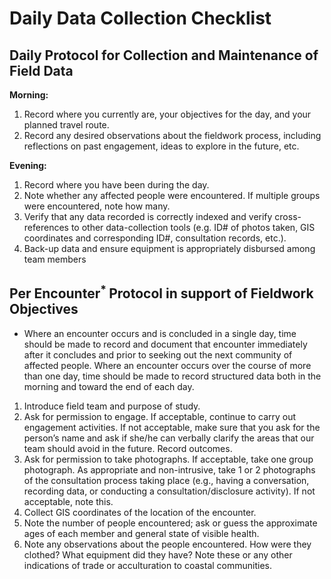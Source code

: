 # Daily Data Collection Checklist

## Daily Protocol for Collection and Maintenance of Field Data

**Morning:**

1) Record where you currently are, your objectives for the day, and your planned travel route.
2) Record any desired observations about the fieldwork process, including reflections on past engagement, ideas to explore in the future, etc.

**Evening:**

1) Record where you have been during the day.
2) Note whether any affected people were encountered.  If multiple groups were encountered, note how many.
3) Verify that any data recorded is correctly indexed and verify cross-references to other data-collection tools (e.g. ID# of photos taken, GIS coordinates and corresponding ID#, consultation records, etc.).
4) Back-up data and ensure equipment is appropriately disbursed among team members


## Per Encounter<sup>* </sup> Protocol in support of Fieldwork Objectives

 * Where an encounter occurs and is concluded in a single day, time should be made to record and document that encounter immediately after it concludes and prior to seeking out the next community of affected people.  Where an encounter occurs over the course of more than one day, time should be made to record structured data both in the morning and toward the end of each day.

1. Introduce field team and purpose of study.
2. Ask for permission to engage. If acceptable, continue to carry out engagement activities.  If not acceptable, make sure that you ask for the person’s name and ask if she/he can verbally clarify the areas that our team should avoid in the future.  Record outcomes.
3. Ask for permission to take photographs. If acceptable, take one group photograph.  As appropriate and non-intrusive, take 1 or 2 photographs of the consultation process taking place (e.g., having a conversation, recording data, or conducting a consultation/disclosure activity). If not acceptable, note this.
4. Collect GIS coordinates of the location of the encounter.
5. Note the number of people encountered; ask or guess the approximate ages of each member and general state of visible health.
6. Note any observations about the people encountered.  How were they clothed?  What equipment did they have? Note these or any other indications of trade or acculturation to coastal communities.
